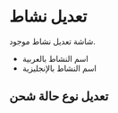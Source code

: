 # تعديل نشاط
شاشة تعديل نشاط موجود.
- اسم النشاط بالعربية 
- اسم النشاط بالإنجليزية 
## تعديل نوع حالة شحن
